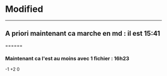 # Modified            
------------------- 
## A priori maintenant ca marche en md : il est 15:41
======
### Maintenant ca l'est au moins avec 1 fichier : 16h23
-1
+2
0